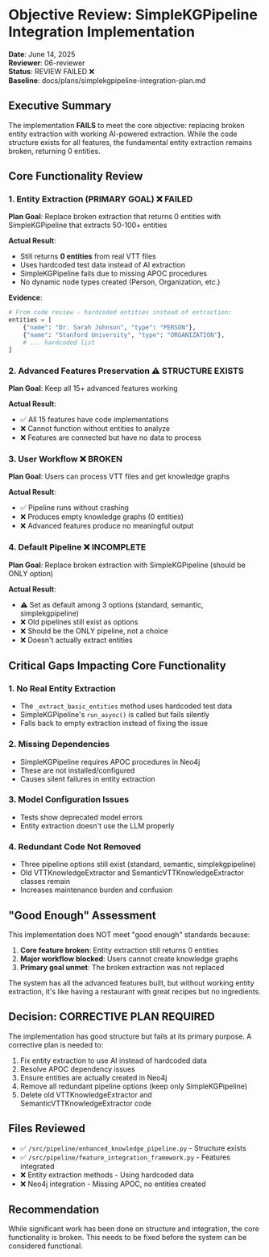 # Objective Review: SimpleKGPipeline Integration Implementation

**Date**: June 14, 2025  
**Reviewer**: 06-reviewer  
**Status**: REVIEW FAILED ❌  
**Baseline**: docs/plans/simplekgpipeline-integration-plan.md

## Executive Summary

The implementation **FAILS** to meet the core objective: replacing broken entity extraction with working AI-powered extraction. While the code structure exists for all features, the fundamental entity extraction remains broken, returning 0 entities.

## Core Functionality Review

### 1. Entity Extraction (PRIMARY GOAL) ❌ FAILED

**Plan Goal**: Replace broken extraction that returns 0 entities with SimpleKGPipeline that extracts 50-100+ entities

**Actual Result**:
- Still returns **0 entities** from real VTT files
- Uses hardcoded test data instead of AI extraction
- SimpleKGPipeline fails due to missing APOC procedures
- No dynamic node types created (Person, Organization, etc.)

**Evidence**:
```python
# From code review - hardcoded entities instead of extraction:
entities = [
    {"name": "Dr. Sarah Johnson", "type": "PERSON"},
    {"name": "Stanford University", "type": "ORGANIZATION"},
    # ... hardcoded list
]
```

### 2. Advanced Features Preservation ⚠️ STRUCTURE EXISTS

**Plan Goal**: Keep all 15+ advanced features working

**Actual Result**:
- ✅ All 15 features have code implementations
- ❌ Cannot function without entities to analyze
- ❌ Features are connected but have no data to process

### 3. User Workflow ❌ BROKEN

**Plan Goal**: Users can process VTT files and get knowledge graphs

**Actual Result**:
- ✅ Pipeline runs without crashing
- ❌ Produces empty knowledge graphs (0 entities)
- ❌ Advanced features produce no meaningful output

### 4. Default Pipeline ❌ INCOMPLETE

**Plan Goal**: Replace broken extraction with SimpleKGPipeline (should be ONLY option)

**Actual Result**:
- ⚠️ Set as default among 3 options (standard, semantic, simplekgpipeline)
- ❌ Old pipelines still exist as options
- ❌ Should be the ONLY pipeline, not a choice
- ❌ Doesn't actually extract entities

## Critical Gaps Impacting Core Functionality

### 1. No Real Entity Extraction
- The `_extract_basic_entities` method uses hardcoded test data
- SimpleKGPipeline's `run_async()` is called but fails silently
- Falls back to empty extraction instead of fixing the issue

### 2. Missing Dependencies
- SimpleKGPipeline requires APOC procedures in Neo4j
- These are not installed/configured
- Causes silent failures in entity extraction

### 3. Model Configuration Issues
- Tests show deprecated model errors
- Entity extraction doesn't use the LLM properly

### 4. Redundant Code Not Removed
- Three pipeline options still exist (standard, semantic, simplekgpipeline)
- Old VTTKnowledgeExtractor and SemanticVTTKnowledgeExtractor classes remain
- Increases maintenance burden and confusion

## "Good Enough" Assessment

This implementation does NOT meet "good enough" standards because:

1. **Core feature broken**: Entity extraction still returns 0 entities
2. **Major workflow blocked**: Users cannot create knowledge graphs
3. **Primary goal unmet**: The broken extraction was not replaced

The system has all the advanced features built, but without working entity extraction, it's like having a restaurant with great recipes but no ingredients.

## Decision: CORRECTIVE PLAN REQUIRED

The implementation has good structure but fails at its primary purpose. A corrective plan is needed to:
1. Fix entity extraction to use AI instead of hardcoded data
2. Resolve APOC dependency issues
3. Ensure entities are actually created in Neo4j
4. Remove all redundant pipeline options (keep only SimpleKGPipeline)
5. Delete old VTTKnowledgeExtractor and SemanticVTTKnowledgeExtractor code

## Files Reviewed

- ✅ `/src/pipeline/enhanced_knowledge_pipeline.py` - Structure exists
- ✅ `/src/pipeline/feature_integration_framework.py` - Features integrated
- ❌ Entity extraction methods - Using hardcoded data
- ❌ Neo4j integration - Missing APOC, no entities created

## Recommendation

While significant work has been done on structure and integration, the core functionality is broken. This needs to be fixed before the system can be considered functional.
